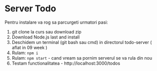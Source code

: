 # Server Todo

Pentru instalare va rog sa parcurgeti urmatori pasi:

1. git clone la curs sau download zip
1. Download Node.js last and install
1. Deschidem un terminal (git bash sau cmd) in directorul todo-server ( aflat in 09 week )
1. Rulam: `npm i`
1. Rulam: `npm start` - cand vream sa pornim serverul se va rula din nou
1. Testam functionalitatea - http://localhost:3000/todos